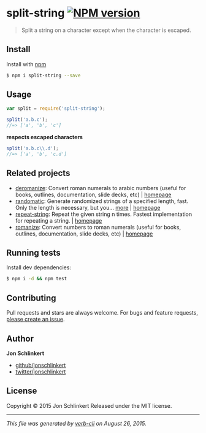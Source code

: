 # split-string [![NPM version](https://badge.fury.io/js/split-string.svg)](http://badge.fury.io/js/split-string)

> Split a string on a character except when the character is escaped.

## Install

Install with [npm](https://www.npmjs.com/)

```sh
$ npm i split-string --save
```

## Usage

```js
var split = require('split-string');

split('a.b.c');
//=> ['a', 'b', 'c']
```

**respects escaped characters**

```js
split('a.b.c\\.d');
//=> ['a', 'b', 'c.d']
```

## Related projects

* [deromanize](https://www.npmjs.com/package/deromanize): Convert roman numerals to arabic numbers (useful for books, outlines, documentation, slide decks, etc) | [homepage](https://github.com/jonschlinkert/deromanize)
* [randomatic](https://www.npmjs.com/package/randomatic): Generate randomized strings of a specified length, fast. Only the length is necessary, but you… [more](https://www.npmjs.com/package/randomatic) | [homepage](https://github.com/jonschlinkert/randomatic)
* [repeat-string](https://www.npmjs.com/package/repeat-string): Repeat the given string n times. Fastest implementation for repeating a string. | [homepage](https://github.com/jonschlinkert/repeat-string)
* [romanize](https://www.npmjs.com/package/romanize): Convert numbers to roman numerals (useful for books, outlines, documentation, slide decks, etc) | [homepage](https://github.com/jonschlinkert/romanize)

## Running tests

Install dev dependencies:

```sh
$ npm i -d && npm test
```

## Contributing

Pull requests and stars are always welcome. For bugs and feature requests, [please create an issue](https://github.com/jonschlinkert/split-string/issues/new).

## Author

**Jon Schlinkert**

+ [github/jonschlinkert](https://github.com/jonschlinkert)
+ [twitter/jonschlinkert](http://twitter.com/jonschlinkert)

## License

Copyright © 2015 Jon Schlinkert
Released under the MIT license.

***

_This file was generated by [verb-cli](https://github.com/assemble/verb-cli) on August 26, 2015._
